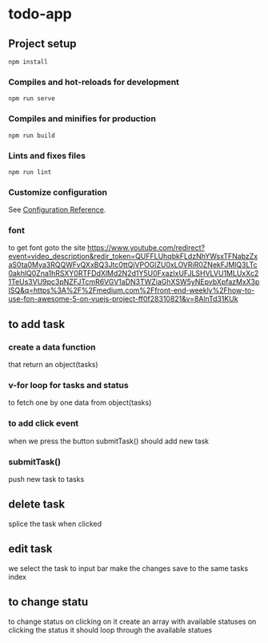 # todo-app

## Project setup
```
npm install
```

### Compiles and hot-reloads for development
```
npm run serve
```

### Compiles and minifies for production
```
npm run build
```

### Lints and fixes files
```
npm run lint
```

### Customize configuration
See [Configuration Reference](https://cli.vuejs.org/config/).


### font
to get font goto the site 
https://www.youtube.com/redirect?event=video_description&redir_token=QUFFLUhqbkFLdzNhYWsxTFNabzZxaS0ta0Mya3RQQWFvQXxBQ3Jtc0ttQjVPOGlZU0xLOVRiR0ZNekFJMlQ3LTc0akhlQ0Zna1hRSXY0RTFDdXlMd2N2d1Y5U0FxazIxUFJLSHVLVU1MLUxXc21TeUs3VU9pc3pNZFJTcmR6VGV1aDN3TWZiaGhXSW5yNEpvbXpfazMxX3pISQ&q=https%3A%2F%2Fmedium.com%2Ffront-end-weekly%2Fhow-to-use-fon-awesome-5-on-vuejs-project-ff0f28310821&v=8AlnTd31KUk

## to add task

### create a data function

that return an object(tasks)



### v-for loop for tasks and status

to fetch one by one data from object(tasks)



### to add click event 

when we press the button submitTask() should add new task



### submitTask()

push new task to tasks



## delete task

splice the task when clicked


## edit task 

we select the task to input bar 
make the changes 
save to the same tasks index 

## to change statu

to change status on clicking on it 
create an array with available statuses 
on clicking the status it should loop through the available statues


